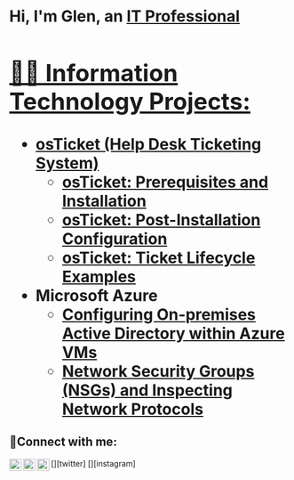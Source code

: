 <h1>Hi, I'm Glen, an <a href="https://linkedin.com/in/Josh">IT Professional

<h2>👨‍💻 Information Technology Projects:</h2>

- <b>osTicket (Help Desk Ticketing System)</b>
  - [osTicket: Prerequisites and Installation](https://github.com/glenhitchcock/osticket-prereqs)
  - [osTicket: Post-Installation Configuration](https://github.com/glenhitchcock/post-install-config)
  - [osTicket: Ticket Lifecycle Examples](https://github.com/glenhitchcock/ticket-lifecycle)
- <b>Microsoft Azure</b>
  - [Configuring On-premises Active Directory within Azure VMs](https://github.com/glenhitchcock/configure-ad)
  - [Network Security Groups (NSGs) and Inspecting Network Protocols](https://github.com/glenhitchcock/azure-network-protocols)

<h2>🤳Connect with me:</h2>

[<img align="left" alt="Josh | Twitter" width="22px" src="https://cdn.jsdelivr.net/npm/simple-icons@v3/icons/twitter.svg" />][twitter]
[<img align="left" alt="Josh | LinkedIn" width="22px" src="https://cdn.jsdelivr.net/npm/simple-icons@v3/icons/linkedin.svg" />][linkedin]
[<img align="left" alt="Josh | Instagram" width="22px" src="https://cdn.jsdelivr.net/npm/simple-icons@v3/icons/instagram.svg" />][instagram]

[linkedin]: https://linkedin.com/in/glen
